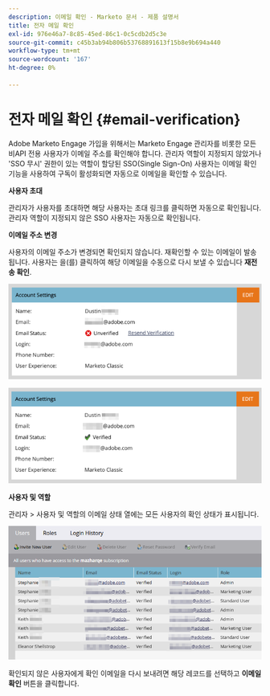 ```yaml
---
description: 이메일 확인 - Marketo 문서 - 제품 설명서
title: 전자 메일 확인
exl-id: 976e46a7-8c85-45ed-86c1-0c5cdb2d5c3e
source-git-commit: c45b3ab94b806b53768891613f15b8e9b694a440
workflow-type: tm+mt
source-wordcount: '167'
ht-degree: 0%

---
```


# 전자 메일 확인 {#email-verification}

Adobe Marketo Engage 가입을 위해서는 Marketo Engage 관리자를 비롯한 모든 비API 전용 사용자가 이메일 주소를 확인해야 합니다. 관리자 역할이 지정되지 않았거나 &#39;SSO 무시&#39; 권한이 있는 역할이 할당된 SSO(Single Sign-On) 사용자는 이메일 확인 기능을 사용하여 구독이 활성화되면 자동으로 이메일을 확인할 수 있습니다.

**사용자 초대**

관리자가 사용자를 초대하면 해당 사용자는 초대 링크를 클릭하면 자동으로 확인됩니다. 관리자 역할이 지정되지 않은 SSO 사용자는 자동으로 확인됩니다.

**이메일 주소 변경**

사용자의 이메일 주소가 변경되면 확인되지 않습니다. 재확인할 수 있는 이메일이 발송됩니다. 사용자는 을(를) 클릭하여 해당 이메일을 수동으로 다시 보낼 수 있습니다 **재전송 확인**.

![](assets/email-verification-1.png)

![](assets/email-verification-2.png)

**사용자 및 역할**

관리자 > 사용자 및 역할의 이메일 상태 열에는 모든 사용자의 확인 상태가 표시됩니다.

![](assets/email-verification-3.png)

확인되지 않은 사용자에게 확인 이메일을 다시 보내려면 해당 레코드를 선택하고 **이메일 확인** 버튼을 클릭합니다.
